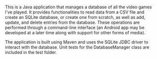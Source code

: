 This is a Java application that manages a database of all the video games I've played. It provides functionalities to read data from a CSV file and create an SQLite database, or create one from scratch, as well as add, update, and delete entries from the database. These operations are performed through a command-line interface (an Android app may be developed at a later time along with support for other forms of media).

The application is built using Maven and uses the SQLite JDBC driver to interact with the database. Unit tests for the DatabaseManager class are included in the test folder.